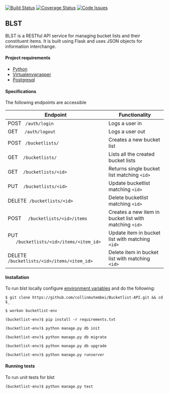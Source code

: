 [![Build Status](https://travis-ci.org/collinmutembei/II.svg)](https://travis-ci.org/collinmutembei/II)
[![Coverage Status](https://coveralls.io/repos/andela-cmutembei/II/badge.svg?branch=master)](https://coveralls.io/github/andela-cmutembei/II?branch=master)
[![Code Issues](https://www.quantifiedcode.com/api/v1/project/ca76a139cf6b45be9eebc1f09296a622/snapshot/origin:master:HEAD/badge.svg)](https://www.quantifiedcode.com/app/project/ca76a139cf6b45be9eebc1f09296a622)

## BLST
BLST is a RESTful API service for managing bucket lists and their constituent items. It is built using Flask and uses JSON objects for information interchange.

#### Project requirements
- [Python](https://www.python.org/downloads/)
- [Virtualenvwrapper](https://virtualenvwrapper.readthedocs.org/en/latest/install.html)
- [Postgresql](http://www.postgresql.org/download/)

#### Specifications
The following endpoints are accessible

| Endpoint  | Functionality  |
| --- | --- |
| POST &nbsp;&nbsp;`/auth/login`  |  Logs a user in |
| GET &nbsp;&nbsp;&nbsp;&nbsp;`/auth/logout`  |  Logs a user out |
| POST &nbsp;&nbsp;`/bucketlists/` |  Creates a new bucket list |
| GET &nbsp;&nbsp;&nbsp;`/bucketlists/`  |  Lists all the created bucket lists |
| GET &nbsp;&nbsp;&nbsp;`/bucketlists/<id>`  |  Returns single bucket list matching `<id>`|
| PUT &nbsp;&nbsp;&nbsp;`/bucketlists/<id>`  |  Update bucketlist matching `<id>` |
| DELETE &nbsp;`/bucketlists/<id>`  |  Delete bucketlist matching `<id>` |
| POST &nbsp;&nbsp;&nbsp;&nbsp;`/bucketlists/<id>/items` |  Creates a new item in bucket list with matching `<id>` |
| PUT &nbsp;&nbsp;&nbsp;&nbsp;&nbsp;&nbsp;`/bucketlists/<id>/items/<item_id>` |  Update item in bucket list with matching `<id>` |
| DELETE `/bucketlists/<id>/items/<item_id>` |  Delete item in bucket list with matching `<id>` |
#### Installation
To run blst locally configure [environment variables](https://github.com/collinmutembei/Bucketlist-API/wiki) and do the following:
```shell
$ git clone https://github.com/collinmutembei/Bucketlist-API.git && cd $_

$ workon bucketlist-env

(bucketlist-env)$ pip install -r requirements.txt

(bucketlist-env)$ python manage.py db init

(bucketlist-env)$ python manage.py db migrate

(bucketlist-env)$ python manage.py db upgrade

(bucketlist-env)$ python manage.py runserver
```

#### Running tests
To run unit tests for blst
```shell
(bucketlist-env)$ python manage.py test
```
